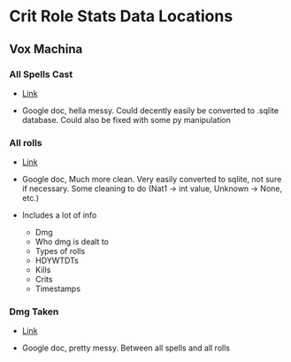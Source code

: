 # Crit Role Stats Data Locations

## Vox Machina

### All Spells Cast
* [Link](https://docs.google.com/spreadsheets/d/1Y7FB0rEUX8Ik0MfGUtsdItoFWcvlgpGVcSJ0l9-dGDw/edit#gid=0)

* Google doc, hella messy. Could decently easily be converted to .sqlite database. Could also be fixed with some py manipulation

### All rolls

* [Link](https://docs.google.com/spreadsheets/d/1OEg29XbL_YpO0m5JrLQpOPYTnxVsIg8iP67EYUrtRJg/edit#gid=1355947030)

* Google doc, Much more clean. Very easily converted to sqlite, not sure if necessary. Some cleaning to do (Nat1 -> int value, Unknown -> None, etc.)

* Includes a lot of info
  * Dmg
  * Who dmg is dealt to
  * Types of rolls
  * HDYWTDTs
  * Kills
  * Crits
  * Timestamps

### Dmg Taken

* [Link](https://docs.google.com/spreadsheets/d/1yqRaiwoEuUocZkj2oySmIgmoEpIr6Ap18qNSe_F6G6o/edit#gid=0)

* Google doc, pretty messy. Between all spells and all rolls
